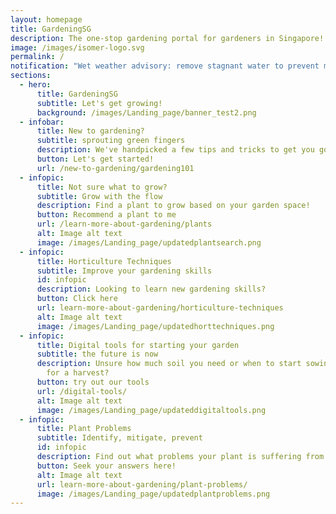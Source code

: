 ```yaml
---
layout: homepage
title: GardeningSG
description: The one-stop gardening portal for gardeners in Singapore!
image: /images/isomer-logo.svg
permalink: /
notification: "Wet weather advisory: remove stagnant water to prevent mosquito breeding"
sections:
  - hero:
      title: GardeningSG
      subtitle: Let's get growing!
      background: /images/Landing_page/banner_test2.png
  - infobar:
      title: New to gardening?
      subtitle: sprouting green fingers
      description: We've handpicked a few tips and tricks to get you going
      button: Let's get started!
      url: /new-to-gardening/gardening101
  - infopic:
      title: Not sure what to grow?
      subtitle: Grow with the flow
      description: Find a plant to grow based on your garden space!
      button: Recommend a plant to me
      url: /learn-more-about-gardening/plants
      alt: Image alt text
      image: /images/Landing_page/updatedplantsearch.png
  - infopic:
      title: Horticulture Techniques
      subtitle: Improve your gardening skills
      id: infopic
      description: Looking to learn new gardening skills?
      button: Click here
      url: learn-more-about-gardening/horticulture-techniques
      alt: Image alt text
      image: /images/Landing_page/updatedhorttechniques.png
  - infopic:
      title: Digital tools for starting your garden
      subtitle: the future is now
      description: Unsure how much soil you need or when to start sowing your seeds
        for a harvest?
      button: try out our tools
      url: /digital-tools/
      alt: Image alt text
      image: /images/Landing_page/updateddigitaltools.png
  - infopic:
      title: Plant Problems
      subtitle: Identify, mitigate, prevent
      id: infopic
      description: Find out what problems your plant is suffering from
      button: Seek your answers here!
      alt: Image alt text
      url: learn-more-about-gardening/plant-problems/
      image: /images/Landing_page/updatedplantproblems.png
---
```

